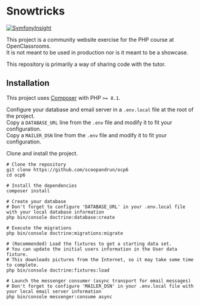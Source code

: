 # Snowtricks

[![SymfonyInsight](https://insight.symfony.com/projects/c5984add-ba28-4fd6-8062-b6e3ff7abed0/big.svg)](https://insight.symfony.com/projects/c5984add-ba28-4fd6-8062-b6e3ff7abed0)

This project is a community website exercise for the PHP course at OpenClassrooms.  
It is not meant to be used in production nor is it meant to be a showcase.

This repository is primarily a way of sharing code with the tutor.

## Installation

This project uses [Composer](https://getcomposer.org) with PHP `>= 8.1`.

Configure your database and email server in a `.env.local` file at the root of the project.  
Copy a `DATABASE_URL` line from the `.env` file and modify it to fit your configuration.  
Copy a `MAILER_DSN` line from the `.env` file and modify it to fit your configuration.

Clone and install the project.

```shell
# Clone the repository
git clone https://github.com/scoopandrun/ocp6
cd ocp6

# Install the dependencies
composer install

# Create your database
# Don't forget to configure 'DATABASE_URL' in your .env.local file with your local database information
php bin/console doctrine:database:create

# Execute the migrations
php bin/console doctrine:migrations:migrate

# (Recommended) Load the fixtures to get a starting data set.
# You can update the initial users information in the User data fixture.
# This downloads pictures from the Internet, so it may take some time to complete.
php bin/console doctrine:fixtures:load

# Launch the messenger consumer (async transport for email messages)
# Don't forget to configure 'MAILER_DSN' in your .env.local file with your local email server information
php bin/console messenger:consume async
```
